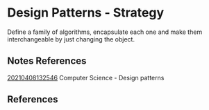---
---
# Design Patterns - Strategy

Define a family of algorithms, encapsulate each one and make them
interchangeable by just changing the object.

## Notes References

[20210408132546](/notes/20210408132546) Computer Science - Design patterns

## References
